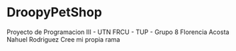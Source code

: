 # DroopyPetShop

Proyecto de Programacion III - UTN FRCU - TUP - Grupo 8
Florencia Acosta
Nahuel Rodriguez
Cree mi propia rama
